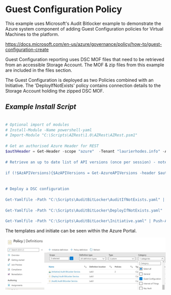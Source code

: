 # Guest Configuration Policy
This example uses Microsoft's Audit Bitlocker example to demonstrate the Azure system component of adding Guest Configuration policies for Virtual Machines to the platform.

https://docs.microsoft.com/en-us/azure/governance/policy/how-to/guest-configuration-create

Guest Configuration reporting uses DSC MOF files that need to be retrieved from an accessible Storage Account.  The MOF & zip files from this example are included in the files section. 

The Guest Configuration is deployed as two Policies combined with an Initiative.  The 'DeployIfNotExists' policy contains connection details to the Storage Account holding the zipped DSC MOF.

## *Example Install Script*

```powershell

# Optional import of modules
# Install-Module -Name powershell-yaml
# Import-Module "C:\Scripts\AZRest\1.0\AZRest\AZRest.psm1" 

# Get an authorised Azure Header for REST
$authHeader = Get-Header -scope "azure"  -Tenant "laurierhodes.info" -AppId "aa73b052-6cea-4f17-b54b-6a536be5c722" -secret 'XXXXXXXXXXXXXXXXXXXXXXXXX’ 

# Retrieve an up to date list of API versions (once per session) - note that any subscription may be used for generating a current API versions file.

if (!$AzAPIVersions){$AzAPIVersions = Get-AzureAPIVersions -header $authHeader -SubscriptionID "2be53ae5-6e46-47df-beb9-6f3a795387b8"}


# Deploy a DSC configuration

Get-Yamlfile -Path "C:\Scripts\AuditBitLocker\AuditIfNotExists.yaml" | Push-Azureobject -AuthHeader $authHeader -Apiversions $AzAPIVersions 

Get-Yamlfile -Path "C:\Scripts\AuditBitLocker\DeployIfNotExists.yaml" | Push-Azureobject -AuthHeader $authHeader -Apiversions $AzAPIVersions 

Get-Yamlfile -Path "C:\Scripts\AuditBitLocker\Initiative.yaml" | Push-Azureobject -AuthHeader $authHeader -Apiversions $AzAPIVersions 

```

The templates and initiate can be seen within the Azure Portal.

![GuestConfiguration](images/GuestConfiguration.JPG)